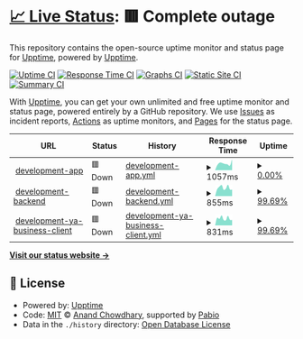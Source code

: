 # [📈 Live Status](https://upptime.github.io/upptime): <!--live status--> **🟥 Complete outage**

This repository contains the open-source uptime monitor and status page for [Upptime](https://upptime.js.org), powered by [Upptime](https://github.com/upptime/upptime).

[![Uptime CI](https://github.com/arco-link/upptime/workflows/Uptime%20CI/badge.svg)](https://github.com/arco-link/upptime/actions?query=workflow%3A%22Uptime+CI%22)
[![Response Time CI](https://github.com/arco-link/upptime/workflows/Response%20Time%20CI/badge.svg)](https://github.com/arco-link/upptime/actions?query=workflow%3A%22Response+Time+CI%22)
[![Graphs CI](https://github.com/arco-link/upptime/workflows/Graphs%20CI/badge.svg)](https://github.com/arco-link/upptime/actions?query=workflow%3A%22Graphs+CI%22)
[![Static Site CI](https://github.com/arco-link/upptime/workflows/Static%20Site%20CI/badge.svg)](https://github.com/arco-link/upptime/actions?query=workflow%3A%22Static+Site+CI%22)
[![Summary CI](https://github.com/arco-link/upptime/workflows/Summary%20CI/badge.svg)](https://github.com/arco-link/upptime/actions?query=workflow%3A%22Summary+CI%22)

With [Upptime](https://upptime.js.org), you can get your own unlimited and free uptime monitor and status page, powered entirely by a GitHub repository. We use [Issues](https://github.com/upptime/upptime/issues) as incident reports, [Actions](https://github.com/arco-link/upptime/actions) as uptime monitors, and [Pages](https://upptime.github.io/upptime) for the status page.

<!--start: status pages-->
<!-- This summary is generated by Upptime (https://github.com/upptime/upptime) -->
<!-- Do not edit this manually, your changes will be overwritten -->
<!-- prettier-ignore -->
| URL | Status | History | Response Time | Uptime |
| --- | ------ | ------- | ------------- | ------ |
| <img alt="" src="https://icons.duckduckgo.com/ip3/dev-app.reviewtable.ru.ico" height="13"> [development-app](https://dev-app.reviewtable.ru/api/health) | 🟥 Down | [development-app.yml](https://github.com/arco-link/upptime/commits/HEAD/history/development-app.yml) | <details><summary><img alt="Response time graph" src="./graphs/development-app/response-time-week.png" height="20"> 1057ms</summary><br><a href="https://arco-link.github.io/upptime/history/development-app"><img alt="Response time 957" src="https://img.shields.io/endpoint?url=https%3A%2F%2Fraw.githubusercontent.com%2Farco-link%2Fupptime%2FHEAD%2Fapi%2Fdevelopment-app%2Fresponse-time.json"></a><br><a href="https://arco-link.github.io/upptime/history/development-app"><img alt="24-hour response time 1683" src="https://img.shields.io/endpoint?url=https%3A%2F%2Fraw.githubusercontent.com%2Farco-link%2Fupptime%2FHEAD%2Fapi%2Fdevelopment-app%2Fresponse-time-day.json"></a><br><a href="https://arco-link.github.io/upptime/history/development-app"><img alt="7-day response time 1057" src="https://img.shields.io/endpoint?url=https%3A%2F%2Fraw.githubusercontent.com%2Farco-link%2Fupptime%2FHEAD%2Fapi%2Fdevelopment-app%2Fresponse-time-week.json"></a><br><a href="https://arco-link.github.io/upptime/history/development-app"><img alt="30-day response time 1108" src="https://img.shields.io/endpoint?url=https%3A%2F%2Fraw.githubusercontent.com%2Farco-link%2Fupptime%2FHEAD%2Fapi%2Fdevelopment-app%2Fresponse-time-month.json"></a><br><a href="https://arco-link.github.io/upptime/history/development-app"><img alt="1-year response time 957" src="https://img.shields.io/endpoint?url=https%3A%2F%2Fraw.githubusercontent.com%2Farco-link%2Fupptime%2FHEAD%2Fapi%2Fdevelopment-app%2Fresponse-time-year.json"></a></details> | <details><summary><a href="https://arco-link.github.io/upptime/history/development-app">0.00%</a></summary><a href="https://arco-link.github.io/upptime/history/development-app"><img alt="All-time uptime 44.16%" src="https://img.shields.io/endpoint?url=https%3A%2F%2Fraw.githubusercontent.com%2Farco-link%2Fupptime%2FHEAD%2Fapi%2Fdevelopment-app%2Fuptime.json"></a><br><a href="https://arco-link.github.io/upptime/history/development-app"><img alt="24-hour uptime 0.00%" src="https://img.shields.io/endpoint?url=https%3A%2F%2Fraw.githubusercontent.com%2Farco-link%2Fupptime%2FHEAD%2Fapi%2Fdevelopment-app%2Fuptime-day.json"></a><br><a href="https://arco-link.github.io/upptime/history/development-app"><img alt="7-day uptime 0.00%" src="https://img.shields.io/endpoint?url=https%3A%2F%2Fraw.githubusercontent.com%2Farco-link%2Fupptime%2FHEAD%2Fapi%2Fdevelopment-app%2Fuptime-week.json"></a><br><a href="https://arco-link.github.io/upptime/history/development-app"><img alt="30-day uptime 1.38%" src="https://img.shields.io/endpoint?url=https%3A%2F%2Fraw.githubusercontent.com%2Farco-link%2Fupptime%2FHEAD%2Fapi%2Fdevelopment-app%2Fuptime-month.json"></a><br><a href="https://arco-link.github.io/upptime/history/development-app"><img alt="1-year uptime 44.16%" src="https://img.shields.io/endpoint?url=https%3A%2F%2Fraw.githubusercontent.com%2Farco-link%2Fupptime%2FHEAD%2Fapi%2Fdevelopment-app%2Fuptime-year.json"></a></details>
| <img alt="" src="https://icons.duckduckgo.com/ip3/dev-backend.reviewtable.ru.ico" height="13"> [development-backend](https://dev-backend.reviewtable.ru/health) | 🟥 Down | [development-backend.yml](https://github.com/arco-link/upptime/commits/HEAD/history/development-backend.yml) | <details><summary><img alt="Response time graph" src="./graphs/development-backend/response-time-week.png" height="20"> 855ms</summary><br><a href="https://arco-link.github.io/upptime/history/development-backend"><img alt="Response time 809" src="https://img.shields.io/endpoint?url=https%3A%2F%2Fraw.githubusercontent.com%2Farco-link%2Fupptime%2FHEAD%2Fapi%2Fdevelopment-backend%2Fresponse-time.json"></a><br><a href="https://arco-link.github.io/upptime/history/development-backend"><img alt="24-hour response time 681" src="https://img.shields.io/endpoint?url=https%3A%2F%2Fraw.githubusercontent.com%2Farco-link%2Fupptime%2FHEAD%2Fapi%2Fdevelopment-backend%2Fresponse-time-day.json"></a><br><a href="https://arco-link.github.io/upptime/history/development-backend"><img alt="7-day response time 855" src="https://img.shields.io/endpoint?url=https%3A%2F%2Fraw.githubusercontent.com%2Farco-link%2Fupptime%2FHEAD%2Fapi%2Fdevelopment-backend%2Fresponse-time-week.json"></a><br><a href="https://arco-link.github.io/upptime/history/development-backend"><img alt="30-day response time 856" src="https://img.shields.io/endpoint?url=https%3A%2F%2Fraw.githubusercontent.com%2Farco-link%2Fupptime%2FHEAD%2Fapi%2Fdevelopment-backend%2Fresponse-time-month.json"></a><br><a href="https://arco-link.github.io/upptime/history/development-backend"><img alt="1-year response time 809" src="https://img.shields.io/endpoint?url=https%3A%2F%2Fraw.githubusercontent.com%2Farco-link%2Fupptime%2FHEAD%2Fapi%2Fdevelopment-backend%2Fresponse-time-year.json"></a></details> | <details><summary><a href="https://arco-link.github.io/upptime/history/development-backend">99.69%</a></summary><a href="https://arco-link.github.io/upptime/history/development-backend"><img alt="All-time uptime 90.03%" src="https://img.shields.io/endpoint?url=https%3A%2F%2Fraw.githubusercontent.com%2Farco-link%2Fupptime%2FHEAD%2Fapi%2Fdevelopment-backend%2Fuptime.json"></a><br><a href="https://arco-link.github.io/upptime/history/development-backend"><img alt="24-hour uptime 99.99%" src="https://img.shields.io/endpoint?url=https%3A%2F%2Fraw.githubusercontent.com%2Farco-link%2Fupptime%2FHEAD%2Fapi%2Fdevelopment-backend%2Fuptime-day.json"></a><br><a href="https://arco-link.github.io/upptime/history/development-backend"><img alt="7-day uptime 99.69%" src="https://img.shields.io/endpoint?url=https%3A%2F%2Fraw.githubusercontent.com%2Farco-link%2Fupptime%2FHEAD%2Fapi%2Fdevelopment-backend%2Fuptime-week.json"></a><br><a href="https://arco-link.github.io/upptime/history/development-backend"><img alt="30-day uptime 99.82%" src="https://img.shields.io/endpoint?url=https%3A%2F%2Fraw.githubusercontent.com%2Farco-link%2Fupptime%2FHEAD%2Fapi%2Fdevelopment-backend%2Fuptime-month.json"></a><br><a href="https://arco-link.github.io/upptime/history/development-backend"><img alt="1-year uptime 90.03%" src="https://img.shields.io/endpoint?url=https%3A%2F%2Fraw.githubusercontent.com%2Farco-link%2Fupptime%2FHEAD%2Fapi%2Fdevelopment-backend%2Fuptime-year.json"></a></details>
| <img alt="" src="https://icons.duckduckgo.com/ip3/dev-ya-business-client.reviewtable.ru.ico" height="13"> [development-ya-business-client](https://dev-ya-business-client.reviewtable.ru/health) | 🟥 Down | [development-ya-business-client.yml](https://github.com/arco-link/upptime/commits/HEAD/history/development-ya-business-client.yml) | <details><summary><img alt="Response time graph" src="./graphs/development-ya-business-client/response-time-week.png" height="20"> 831ms</summary><br><a href="https://arco-link.github.io/upptime/history/development-ya-business-client"><img alt="Response time 808" src="https://img.shields.io/endpoint?url=https%3A%2F%2Fraw.githubusercontent.com%2Farco-link%2Fupptime%2FHEAD%2Fapi%2Fdevelopment-ya-business-client%2Fresponse-time.json"></a><br><a href="https://arco-link.github.io/upptime/history/development-ya-business-client"><img alt="24-hour response time 650" src="https://img.shields.io/endpoint?url=https%3A%2F%2Fraw.githubusercontent.com%2Farco-link%2Fupptime%2FHEAD%2Fapi%2Fdevelopment-ya-business-client%2Fresponse-time-day.json"></a><br><a href="https://arco-link.github.io/upptime/history/development-ya-business-client"><img alt="7-day response time 831" src="https://img.shields.io/endpoint?url=https%3A%2F%2Fraw.githubusercontent.com%2Farco-link%2Fupptime%2FHEAD%2Fapi%2Fdevelopment-ya-business-client%2Fresponse-time-week.json"></a><br><a href="https://arco-link.github.io/upptime/history/development-ya-business-client"><img alt="30-day response time 842" src="https://img.shields.io/endpoint?url=https%3A%2F%2Fraw.githubusercontent.com%2Farco-link%2Fupptime%2FHEAD%2Fapi%2Fdevelopment-ya-business-client%2Fresponse-time-month.json"></a><br><a href="https://arco-link.github.io/upptime/history/development-ya-business-client"><img alt="1-year response time 808" src="https://img.shields.io/endpoint?url=https%3A%2F%2Fraw.githubusercontent.com%2Farco-link%2Fupptime%2FHEAD%2Fapi%2Fdevelopment-ya-business-client%2Fresponse-time-year.json"></a></details> | <details><summary><a href="https://arco-link.github.io/upptime/history/development-ya-business-client">99.69%</a></summary><a href="https://arco-link.github.io/upptime/history/development-ya-business-client"><img alt="All-time uptime 90.18%" src="https://img.shields.io/endpoint?url=https%3A%2F%2Fraw.githubusercontent.com%2Farco-link%2Fupptime%2FHEAD%2Fapi%2Fdevelopment-ya-business-client%2Fuptime.json"></a><br><a href="https://arco-link.github.io/upptime/history/development-ya-business-client"><img alt="24-hour uptime 99.99%" src="https://img.shields.io/endpoint?url=https%3A%2F%2Fraw.githubusercontent.com%2Farco-link%2Fupptime%2FHEAD%2Fapi%2Fdevelopment-ya-business-client%2Fuptime-day.json"></a><br><a href="https://arco-link.github.io/upptime/history/development-ya-business-client"><img alt="7-day uptime 99.69%" src="https://img.shields.io/endpoint?url=https%3A%2F%2Fraw.githubusercontent.com%2Farco-link%2Fupptime%2FHEAD%2Fapi%2Fdevelopment-ya-business-client%2Fuptime-week.json"></a><br><a href="https://arco-link.github.io/upptime/history/development-ya-business-client"><img alt="30-day uptime 99.86%" src="https://img.shields.io/endpoint?url=https%3A%2F%2Fraw.githubusercontent.com%2Farco-link%2Fupptime%2FHEAD%2Fapi%2Fdevelopment-ya-business-client%2Fuptime-month.json"></a><br><a href="https://arco-link.github.io/upptime/history/development-ya-business-client"><img alt="1-year uptime 90.18%" src="https://img.shields.io/endpoint?url=https%3A%2F%2Fraw.githubusercontent.com%2Farco-link%2Fupptime%2FHEAD%2Fapi%2Fdevelopment-ya-business-client%2Fuptime-year.json"></a></details>

<!--end: status pages-->

[**Visit our status website →**](https://upptime.github.io/upptime)

## 📄 License

- Powered by: [Upptime](https://github.com/upptime/upptime)
- Code: [MIT](./LICENSE) © [Anand Chowdhary](https://anandchowdhary.com), supported by [Pabio](https://pabio.com)
- Data in the `./history` directory: [Open Database License](https://opendatacommons.org/licenses/odbl/1-0/)
